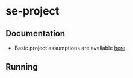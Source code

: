 # se-project

## Documentation
- Basic project assumptions are available [here](./Project_functionalities.md).

## Running
